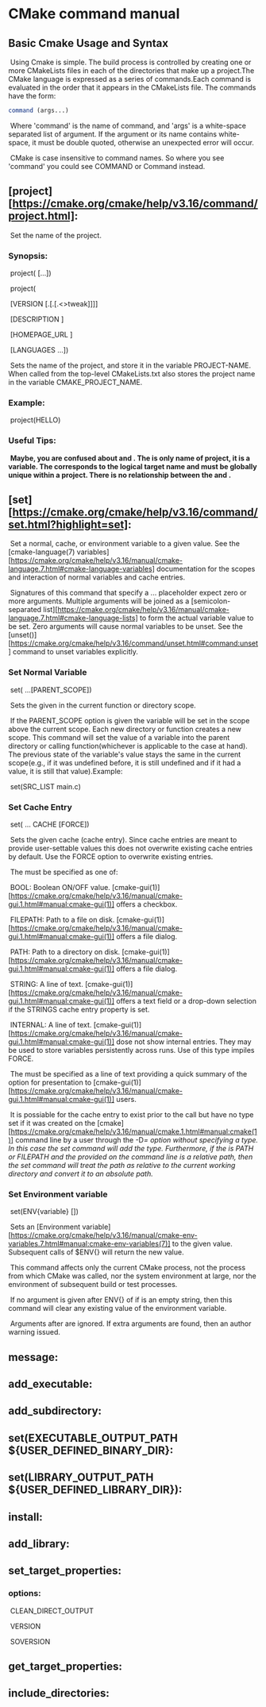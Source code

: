 # CMake command manual

## Basic Cmake Usage and Syntax

​	Using Cmake is simple. The build process is controlled by creating one or more CMakeLists files in each of the directories that make up a project.The CMake language is expressed as a series of commands.Each command is evaluated in the order that it appears in the CMakeLists file. The commands have the form:

```cmake
command (args...)
```

​	Where 'command' is the name of command, and 'args' is a white-space separated list of argument. If the argument or its name contains white-space,  it must be double quoted, otherwise an unexpected error will occur.

​	CMake is case insensitive to command names. So where you see 'command' you could see COMMAND or Command instead.



## [project][https://cmake.org/cmake/help/v3.16/command/project.html]:

​	Set the name of the project.

### 	Synopsis:

​	project(<PROJECT-NAME> [<language-name>...])

​	project(<PROJECT-NAME>

​						[VERSION <major>[.<minor>[.<patch>[.<>tweak]]]]

​						[DESCRIPTION <project-description-string>]

​						[HOMEPAGE_URL <url-string>]

​						[LANGUAGES <language-name>...])

​	Sets the name of the project, and store it in the variable PROJECT-NAME. When called from the top-level CMakeLists.txt also stores the project name in the variable CMAKE_PROJECT_NAME. 

### 	Example:

​	project(HELLO)

### Useful Tips:

​	**Maybe, you are confused about <project-name> and <executable-name>. The <project-name> is only name of project, it is a variable. The <executable-name> corresponds to the logical target name and must be globally unique within a project. There is no relationship between the <project-name> and <executable-name>.**



## [set][https://cmake.org/cmake/help/v3.16/command/set.html?highlight=set]:

​	Set a normal, cache, or environment variable to a given value. See the [cmake-language(7) variables][https://cmake.org/cmake/help/v3.16/manual/cmake-language.7.html#cmake-language-variables] documentation for the scopes and interaction of normal variables and cache entries.

​	Signatures of this command that specify a <value>... placeholder expect zero or more arguments. Multiple arguments will be joined as a [semicolon-separated list][https://cmake.org/cmake/help/v3.16/manual/cmake-language.7.html#cmake-language-lists] to form the actual variable value to be set. Zero arguments will cause normal variables to be unset. See the [unset()][https://cmake.org/cmake/help/v3.16/command/unset.html#command:unset] command to unset variables explicitly.

### Set Normal Variable

​	set(<variable> <value>...[PARENT_SCOPE])

​	Sets the given<variable> in the current function or directory scope.

​	If the PARENT_SCOPE option is given the variable will be set in the scope above the current scope. Each new directory or function creates a new scope. This command will set the value of a variable into the parent directory or calling function(whichever is applicable to the case at hand). The previous state of the variable's value stays the same in the current scope(e.g., if it was undefined before, it is still undefined and if it had a value, it is still that value).Example:

​	set(SRC_LIST main.c)

### Set Cache Entry

​	set(<variable> <value>... CACHE <type> <docstring> [FORCE])

​	Sets the given cache <variable> (cache entry). Since cache entries are meant to provide user-settable values this does not overwrite existing cache entries by default. Use the FORCE option to overwrite existing entries.

​	The <type> must be specified as one of:

​	BOOL: Boolean ON/OFF value. [cmake-gui(1)][https://cmake.org/cmake/help/v3.16/manual/cmake-gui.1.html#manual:cmake-gui(1)] offers a checkbox.

​	FILEPATH: Path to a file on disk. [cmake-gui(1)][https://cmake.org/cmake/help/v3.16/manual/cmake-gui.1.html#manual:cmake-gui(1)] offers a file dialog.

​	PATH: Path to a directory on disk. [cmake-gui(1)][https://cmake.org/cmake/help/v3.16/manual/cmake-gui.1.html#manual:cmake-gui(1)] offers a file dialog.

​	STRING: A line of text. [cmake-gui(1)][https://cmake.org/cmake/help/v3.16/manual/cmake-gui.1.html#manual:cmake-gui(1)] offers a text field or a drop-down selection if the STRINGS cache entry property is set.

​	INTERNAL: A line of text. [cmake-gui(1)][https://cmake.org/cmake/help/v3.16/manual/cmake-gui.1.html#manual:cmake-gui(1)] dose not show internal entries. They may be used to store variables persistently across runs. Use of this type impiles FORCE.

​	The <docstring> must be specified as a line of text providing a quick summary of the option for presentation to [cmake-gui(1)][https://cmake.org/cmake/help/v3.16/manual/cmake-gui.1.html#manual:cmake-gui(1)] users.

​	It is possiable for the cache entry to exist prior to the call but have no type set if it was created on the [cmake][https://cmake.org/cmake/help/v3.16/manual/cmake.1.html#manual:cmake(1)] command line by a user through the -D<var>=<value> option without specifying a type. In this case the set command will add the type. Furthermore, if the <type> is PATH or FILEPATH and the <value> provided on the command line is a relative path, then the set command will treat the path as relative to the current working directory and convert it to an absolute path.

### Set Environment variable

​	set(ENV{variable} [<value>])

​	Sets an [Environment variable][https://cmake.org/cmake/help/v3.16/manual/cmake-env-variables.7.html#manual:cmake-env-variables(7)] to the given value. Subsequent calls of $ENV{<variable>} will return the new value.

​	This command affects only the current CMake process, not the process from which CMake was called, nor the system environment at large, nor the environment of subsequent build or test processes.

​	If no argument is given after ENV{<variable>} of if <value> is an empty string, then this command will clear any existing value of the environment variable.

​	Arguments after <value> are ignored. If extra arguments are found, then an author warning issued.

## message:

## add_executable:

## add_subdirectory:

## set(EXECUTABLE_OUTPUT_PATH ${USER_DEFINED_BINARY_DIR}:

## set(LIBRARY_OUTPUT_PATH ${USER_DEFINED_LIBRARY_DIR}):

## install:

## add_library:

## set_target_properties:

### 	options:

​		CLEAN_DIRECT_OUTPUT

​		VERSION

​		SOVERSION

## get_target_properties:

## include_directories:






